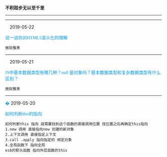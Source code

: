 
**不积跬步无以至千里**
***
***
<font face="STCAIYUN" color="#0099ff">&#00002;</font>
2019-05-22

<font face="微软雅黑" color="#0099ff">说一说你对HTML5语义化的理解</font>

```
微软雅黑
```
***
<font face="STCAIYUN" color="#0099ff">&#00001;</font>
2019-05-21

<font face="微软雅黑" color="#0099ff">JS中基本数据类型有哪几种？null 是对象吗？基本数据类型和复杂数据类型有什么区别？</font>
```
微软雅黑
```
***
<font face="STCAIYUN" color="#0099ff">&#0000;</font>
2019-05-20

<font face="微软雅黑" color="#0099ff">如何判断this的指向</font>
```
如何判断this 指向 就需要找到这个函数的直接调用位置 找位置之后再确定this指向
1.new 调用 直接指向new 创建的新对象
2.上下文调用 直接指定上下文
3.call .apply 指向指定的 绑定对象
4.全局函数下 指向全局
es6的箭头函数 指向外层函数的this
```
